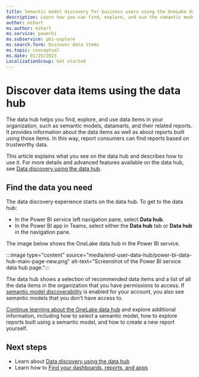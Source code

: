 ```yaml
---
title: Semantic model discovery for business users using the OneLake data hub
description: Learn how you can find, explore, and use the semantic models and datamarts and their related reports in your organization.
author: mihart
ms.author: mihart
ms.service: powerbi
ms.subservice: pbi-explore
ms.search.form: Discover data items
ms.topic: conceptual
ms.date: 01/25/2023
LocalizationGroup: Get started
---
```


# Discover data items using the data hub

The data hub helps you find, explore, and use data items in your organization, such as semantic models, datamarts, and their related reports. It provides information about the data items as well as about reports built using those items. In this way, report consumers can find reports based on trustworthy data.

This article explains what you see on the data hub and describes how to use it. For more details and advanced features available on the data hub, see [Data discovery using the data hub](../connect-data/service-data-hub.md).  

## Find the data you need

The data discovery experience starts on the data hub. To get to the data hub:

- In the Power BI service left navigation pane, select **Data hub**.
- In the Power BI app in Teams, select either the **Data hub** tab or **Data hub** in the navigation pane.

The image below shows the OneLake data hub in the Power BI service.

:::image type="content" source="media/end-user-data-hub/power-bi-data-hub-main-page-new.png" alt-text="Screenshot of the Power BI service data hub page.":::

The data hub shows a selection of recommended data items and a list of all the data items in the organization that you have permissions to access. If [semantic model discoverability](../collaborate-share/service-discovery.md) is enabled for your account, you also see semantic models that you don't have access to.

[Continue learning about the OneLake data hub](../connect-data/service-data-hub.md) and explore additional information, including how to select a semantic model, how to explore reports built using a semantic model, and how to create a new report yourself.
  
## Next steps

- Learn about [Data discovery using the data hub](../connect-data/service-data-hub.md)
- Learn how to [Find your dashboards, reports, and apps](end-user-home.md)
